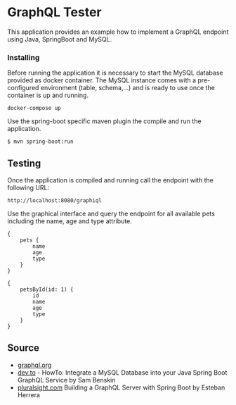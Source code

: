 # GraphQL Tester
This application provides an example how to implement a GraphQL endpoint using Java, SpringBoot and MySQL.

### Installing

Before running the application it is necessary to start the MySQL database provided as docker container.
The MySQL instance comes with a pre-configured environment (table, schema,...) and is ready to use once 
the container is up and running.
```
docker-compose up
```

Use the spring-boot specific maven plugin the compile and run the application.

```
$ mvn spring-boot:run
```

## Testing
Once the application is compiled and running call the endpoint with the following URL:

```
http://localhost:8080/graphiql
```

Use the graphical interface and query the endpoint for all available pets including the name, age and type attribute.
```
{
    pets {
        name
        age
        type
    }
}
```

```
{
    petsById(id: 1) {
        id
        name
        age
        type
    }
}
```

## Source
* [graphql.org](https://graphql.org)
* [dev.to](https://dev.to/sambenskin/howto-integrate-a-mysql-database-into-your-java-spring-boot-graphql-service-26c) - HowTo: Integrate a MySQL Database into your Java Spring Boot GraphQL Service by Sam Benskin
* [pluralsight.com](https://www.pluralsight.com/guides/building-a-graphql-server-with-spring-boot) Building a GraphQL Server with Spring Boot by Esteban Herrera